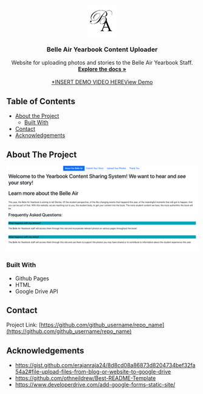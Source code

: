 




<!-- PROJECT SHIELDS -->
<!--
*** I'm using markdown "reference style" links for readability.
*** Reference links are enclosed in brackets [ ] instead of parentheses ( ).
*** See the bottom of this document for the declaration of the reference variables
*** for contributors-url, forks-url, etc. This is an optional, concise syntax you may use.
*** https://www.markdownguide.org/basic-syntax/#reference-style-links
-->



<!-- PROJECT LOGO -->
<br />
<p align="center">
  <a href="https://github.com/bzu13/bzu13.github.io">
    <img src="/BelleAirLogo.png" alt="Logo" width="80" height="80">
  </a>

  <h3 align="center">Belle Air Yearbook Content Uploader</h3>

  <p align="center">
    Website for uploading photos and stories to the Belle Air Yearbook Staff.
    <br />
    <a href="https://github.com/bzu13/bzu13.github.io"><strong>Explore the docs »</strong></a>
    <br />
    <br />
    <a href="https://github.com/bzu13/bzu13.github.io">*INSERT DEMO VIDEO HEREView Demo</a>
  </p>
</p>



<!-- TABLE OF CONTENTS -->
## Table of Contents

* [About the Project](#about-the-project)
  * [Built With](#built-with)
* [Contact](#contact)
* [Acknowledgements](#acknowledgements)



<!-- ABOUT THE PROJECT -->
## About The Project

[![Belle Air Yearbook Content Uploader Screen Shot][product-screenshot]](https://example.com)



### Built With

* Github Pages
* HTML
* Google Drive API




<!-- CONTACT -->
## Contact

Project Link: [https://github.com/github_username/repo_name](https://github.com/github_username/repo_name)



<!-- ACKNOWLEDGEMENTS -->
## Acknowledgements

* https://gist.github.com/erajanraja24/8d8cd08a86873d8204734bef32fa54a2#file-upload-files-from-blog-or-website-to-google-drive 
* https://github.com/othneildrew/Best-README-Template
* https://www.developerdrive.com/add-google-forms-static-site/





<!-- MARKDOWN LINKS & IMAGES -->
<!-- https://www.markdownguide.org/basic-syntax/#reference-style-links -->
[contributors-shield]: https://img.shields.io/github/contributors/github_username/repo.svg?style=flat-square
[contributors-url]: https://github.com/github_username/repo/graphs/contributors
[forks-shield]: https://img.shields.io/github/forks/github_username/repo.svg?style=flat-square
[forks-url]: https://github.com/github_username/repo/network/members
[stars-shield]: https://img.shields.io/github/stars/github_username/repo.svg?style=flat-square
[stars-url]: https://github.com/github_username/repo/stargazers
[issues-shield]: https://img.shields.io/github/issues/github_username/repo.svg?style=flat-square
[issues-url]: https://github.com/github_username/repo/issues
[license-shield]: https://img.shields.io/github/license/github_username/repo.svg?style=flat-square
[license-url]: https://github.com/github_username/repo/blob/master/LICENSE.txt
[linkedin-shield]: https://img.shields.io/badge/-LinkedIn-black.svg?style=flat-square&logo=linkedin&colorB=555
[linkedin-url]: https://linkedin.com/in/github_username
[product-screenshot]: /WebsiteScreenshot.png
